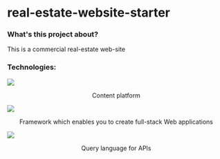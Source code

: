 # real-estate-website-starter

<h3>What's this project about?</h3>
<p>This is a commercial real-estate web-site</p>

<h3>Technologies:</h3>
<img src="https://careers.recruiteecdn.com/image/upload/production/images/AXMw/I9cZdGIQv4NX.png"></img>
<p align="center">Content platform</p>
<img src="https://gorzelinski.com/static/1db41e3ecd311724a15306b270d99dd9/6e87d/next-js-logo.png"></img>
<p align="center">Framework which enables you to create full-stack Web applications</p>
<img src="https://graphql.org/img/og-image.png"></img>
<p align="center">Query language for APIs</p>
